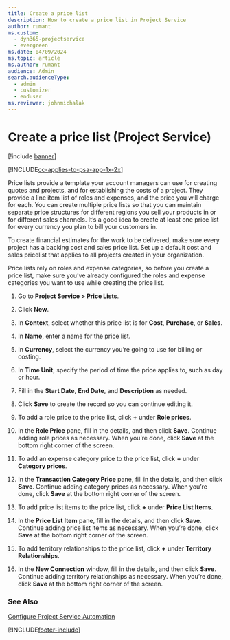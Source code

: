 ```yaml
---
title: Create a price list
description: How to create a price list in Project Service
author: rumant
ms.custom: 
  - dyn365-projectservice
  - evergreen
ms.date: 04/09/2024
ms.topic: article
ms.author: rumant
audience: Admin
search.audienceType: 
  - admin
  - customizer
  - enduser
ms.reviewer: johnmichalak
---
```

# Create a price list (Project Service)

[!include [banner](../includes/psa-now-project-operations.md)]

[!INCLUDE[cc-applies-to-psa-app-1x-2x](../includes/cc-applies-to-psa-app-1x-2x.md)]

Price lists provide a template your account managers can use for creating quotes and projects, and for establishing the costs of a project. They provide a line item list of roles and expenses, and the price you will charge for each. You can create multiple price lists so that you can maintain separate price structures for different regions you sell your products in or for different sales channels. It’s a good idea to create at least one price list for every currency you plan to bill your customers in.  
  
To create financial estimates for the work to be delivered, make sure every project has a backing cost and sales price list. Set up a default cost and sales pricelist that applies to all projects created in your organization.  
  
Price lists rely on roles and expense categories, so before you create a price list, make sure you’ve already configured the roles and expense categories you want to use while creating the price list.  
  
1.  Go to **Project Service > Price Lists**.  
  
2.  Click **New**.  
  
3.  In **Context**, select whether this price list is for **Cost**, **Purchase**, or **Sales**.  
  
4.  In **Name**, enter a name for the price list.  
  
5.  In **Currency**, select the currency you’re going to use for billing or costing.  
  
6.  In **Time Unit**, specify the period of time the price applies to, such as day or hour.  
  
7.  Fill in the **Start Date**, **End Date**, and **Description** as needed.  
  
8.  Click **Save** to create the record so you can continue editing it.  
  
9. To add a role price to the price list, click **+** under **Role prices**.  
  
10. In the **Role Price** pane, fill in the details, and then click **Save**. Continue adding role prices as necessary. When you’re done, click **Save** at the bottom right corner of the screen.  
  
11. To add an expense category price to the price list, click **+** under **Category prices**.  
  
12. In the **Transaction Category Price** pane, fill in the details, and then click **Save**. Continue adding category prices as necessary. When you’re done, click **Save** at the bottom right corner of the screen.  
  
13. To add price list items to the price list, click **+** under **Price List Items**.  
  
14. In the **Price List Item** pane, fill in the details, and then click **Save**. Continue adding price list items as necessary. When you’re done, click **Save** at the bottom right corner of the screen.  
  
15. To add territory relationships to the price list, click **+** under **Territory Relationships**.  
  
16. In the **New Connection** window, fill in the details, and then click **Save**. Continue adding territory relationships as necessary. When you’re done, click **Save** at the bottom right corner of the screen.  
  
### See Also  
 [Configure Project Service Automation](../psa/configure.md)


[!INCLUDE[footer-include](../includes/footer-banner.md)]
